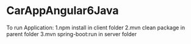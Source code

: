 # CarAppAngular6Java



To run Application:
1.npm install in client folder
2.mvn clean package in parent folder
3.mvn spring-boot:run in server folder
